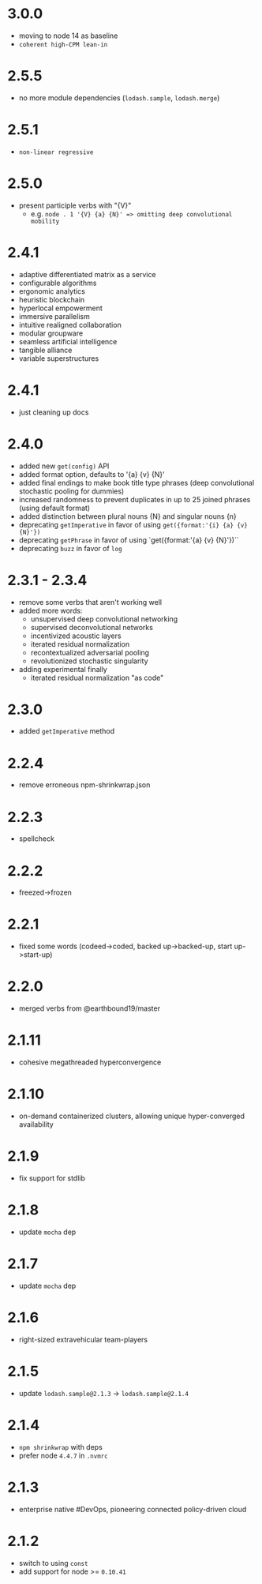 # 3.0.0

-   moving to node 14 as baseline
-   `coherent high-CPM lean-in`

# 2.5.5

-   no more module dependencies (`lodash.sample`, `lodash.merge`)

# 2.5.1

-   `non-linear regressive`

# 2.5.0

-   present participle verbs with "{V}"
    -   e.g. `node . 1 '{V} {a} {N}' => omitting deep convolutional mobility`

# 2.4.1

-   adaptive differentiated matrix as a service
-   configurable algorithms
-   ergonomic analytics
-   heuristic blockchain
-   hyperlocal empowerment
-   immersive parallelism
-   intuitive realigned collaboration
-   modular groupware
-   seamless artificial intelligence
-   tangible alliance
-   variable superstructures

# 2.4.1

-   just cleaning up docs

# 2.4.0

-   added new `get(config)` API
-   added format option, defaults to '{a} {v} {N}'
-   added final endings to make book title type phrases (deep convolutional stochastic pooling for dummies)
-   increased randomness to prevent duplicates in up to 25 joined phrases (using default format)
-   added distinction between plural nouns {N} and singular nouns {n}
-   deprecating `getImperative` in favor of using `get({format:'{i} {a} {v} {N}'})`
-   deprecating `getPhrase` in favor of using `get({format:'{a} {v} {N}'})``
-   deprecating `buzz` in favor of `log`

# 2.3.1 - 2.3.4

-   remove some verbs that aren't working well
-   added more words:
    -   unsupervised deep convolutional networking
    -   supervised deconvolutional networks
    -   incentivized acoustic layers
    -   iterated residual normalization
    -   recontextualized adversarial pooling
    -   revolutionized stochastic singularity
-   adding experimental finally
    -   iterated residual normalization "as code"

# 2.3.0

-   added `getImperative` method

# 2.2.4

-   remove erroneous npm-shrinkwrap.json

# 2.2.3

-   spellcheck

# 2.2.2

-   freezed->frozen

# 2.2.1

-   fixed some words (codeed->coded, backed up->backed-up, start up->start-up)

# 2.2.0

-   merged verbs from @earthbound19/master

# 2.1.11

-   cohesive megathreaded hyperconvergence

# 2.1.10

-   on-demand containerized clusters, allowing unique hyper-converged availability

# 2.1.9

-   fix support for stdlib

# 2.1.8

-   update `mocha` dep

# 2.1.7

-   update `mocha` dep

# 2.1.6

-   right-sized extravehicular team-players

# 2.1.5

-   update `lodash.sample@2.1.3` -> `lodash.sample@2.1.4`

# 2.1.4

-   `npm shrinkwrap` with deps
-   prefer node `4.4.7` in `.nvmrc`

# 2.1.3

-   enterprise native #DevOps, pioneering connected policy-driven cloud

# 2.1.2

-   switch to using `const`
-   add support for node >= `0.10.41`
